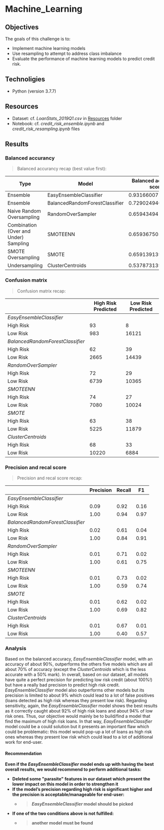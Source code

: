 # Machine_Learning

## Objectives
The goals of this challenge is to:

- Implement machine learning models
- Use resampling to attempt to address class imbalance
- Evaluate the performance of machine learning models to predict credit risk.

## Technoligies
- Python (version 3.7.7)

## Resources

- Dataset: cf. *LoanStats_2019Q1.csv* in [Resources](/Resources) folder
- Notebook: cf. *credit_risk_ensemble.ipynb* and *credit_risk_resampling.ipynb* files

## Results

### Balanced accurancy

> Balanced accurancy recap (best value first):

|Type|Model|Balanced accurancy score|
|---|--|--|
|Ensemble|EasyEnsembleClassifier|0.9316600714093861|
|Ensemble|BalancedRandomForestClassifier|0.7290249400290825|
|Naive Random Oversampling|RandomOverSampler|0.6594349419740851|
|Combination (Over and Under) Sampling|SMOTEENN|0.6593675036353027|
|SMOTE Oversampling|SMOTE|0.6591391394752197|
|Undersampling|ClusterCentroids|0.5378731395122675|

### Confusion matrix

> Confusion matrix recap:


| |High Risk Predicted|Low Risk Predicted|
|---|-----------|-----------------|
|*EasyEnsembleClassifier*|
|High Risk|93|8|
|Low Risk|983|16121|
|*BalancedRandomForestClassifier*|
|High Risk|62|39|
|Low Risk|2665|14439|
|*RandomOverSampler*|
|High Risk|72|29|
|Low Risk|6739|10365|
|*SMOTEENN*|
|High Risk|74|27|
|Low Risk|7080|10024|
|*SMOTE*|
|High Risk|63|38|
|Low Risk|5225|11879|
|*ClusterCentroids*|
|High Risk|68|33|
|Low Risk|10220|6884|

### Precision and recal score

> Precision and recal score recap:

| |Precision |Recall|F1|
|---|-----------|-----------------|---|
|*EasyEnsembleClassifier*|
|High Risk|0.09|0.92|0.16|
|Low Risk|1.00|0.94|0.97|
|*BalancedRandomForestClassifier*|
|High Risk|0.02|0.61|0.04|
|Low Risk|1.00|0.84|0.91|
|*RandomOverSampler*|
|High Risk|0.01|0.71|0.02|
|Low Risk|1.00|0.61|0.75|
|*SMOTEENN*|
|High Risk|0.01|0.73|0.02|
|Low Risk|1.00|0.59|0.74|
|*SMOTE*|
|High Risk|0.01|0.62|0.02|
|Low Risk|1.00|0.69|0.82|
|*ClusterCentroids*|
|High Risk|0.01|0.67|0.01|
|Low Risk|1.00|0.40|0.57|

### Analysis

Based on the balanced accuracy, *EasyEnsembleClassifier* model, with an accuracy of about 90%, outperforms the others five models which are all about 70% of accuracy (except the *ClusterCentroids* which is the less accurate with a 50% mark).
In overall, based on our dataset, all models have quite a perfect precision for predicting low risk credit (about 100%!) but have a really bad precision to predict high risk credit. *EasyEnsembleClassifier* model also outperforms other models but its precision is limited to about 9% which could lead to a lot of false positives (loans detected as high risk whereas they present low risk).
Regarding sensitivity, again, the *EasyEnsembleClassifier* model shows the best results as it correctly caught about 92% of high risk loans and about 94% of low risk ones.
Thus, our objective would mainly be to build/find a model that find the maximum of high risk loans. In that way, *EasyEnsembleClassifier* model could be a could solution but it presents an important flaw which could be problematic: this model would pop-up a lot of loans as high risk ones whereas they present low risk which could lead to a lot of additional work for end-user.

#### Recommendation

**Even if the *EasyEnsembleClassifier* model ends up with having the best overall results, we would recommend to perform additional tasks:**
- **Deleted some "parasite" features in our dataset which present the lower impact on this model in order to strengthen it**
- **If the model’s precision regarding high risk is significant higher and the precision is acceptable/manageable for end-user:**
    - > ***EasyEnsembleClassifier* model should be picked**
- **If one of the two conditions above is not fulfilled:**
    - > **another model must be found**

